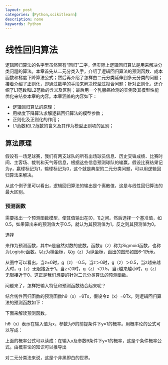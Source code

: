 ```yaml
---
layout: post
categories: [Python,scikitlearn]
description: none
keywords: Python
---
```

# 线性回归算法
逻辑回归算法的名字里虽然带有“回归”二字，但实际上逻辑回归算法是用来解决分类问题的算法。本章首先从二元分类入手，介绍了逻辑回归算法的预测函数、成本函数和梯度下降算法公式；然后再介绍了怎样由二元分类延伸到多元分类的问题；接着介绍了正则化，即通过数学的手段来解决模型过拟合问题；针对正则化，还介绍了L1范数和L2范数的含义及区别；最后用一个乳腺癌检测的实例及其模型性能优化来结束本章的内容。本章涵盖的内容如下：

- 逻辑回归算法的原理；
- 用梯度下降算法求解逻辑回归算法的模型参数；
- 正则化及正则化的作用；
- L1范数和L2范数的含义及其作为模型正则项的区别；

## 算法原理
假设有一场足球赛，我们有两支球队的所有出场球员信息、历史交锋成绩、比赛时间、主客场、裁判和天气等信息，根据这些信息预测球队的输赢。假设比赛结果记为y，赢球标记为1，输球标记为0，这个就是典型的二元分类问题，可以用逻辑回归算法来解决。

从这个例子里可以看出，逻辑回归算法的输出是个离散值，这是与线性回归算法的最大区别。

### 预测函数
需要找出一个预测函数模型，使其值输出在[0，1]之间。然后选择一个基准值，如0.5，如果算出来的预测值大于0.5，就认为其预测值为1，反之则其预测值为0。

选择


来作为预测函数，其中e是自然对数的底数。函数g（z）称为Sigmoid函数，也称为Logistic函数。以z为横坐标，以g（z）为纵坐标，画出的图形如图6-1所示。




从图中可以看出，当z=0时，g（z）=0.5。当z＞0时，g（z）＞0.5，当z越来越大时，g（z）无限接近于1。当z＜0时，g（z）＜0.5，当z越来越小时，g（z）无限接近于0。这正是我们想要的针对二元分类算法的预测函数。

问题来了，怎样把输入特征和预测函数结合起来呢？

结合线性回归函数的预测函数hθ（x）=θTx，假设令z（x）=θTx，则逻辑回归算法的预测函数如下：


下面来解读预测函数。

hθ（x）表示在输入值为x，参数为θ的前提条件下y=1的概率。用概率论的公式可以写成：


上面的概率公式可以读成：在输入x及参数θ条件下y=1的概率，这是个条件概率公式。由概率论的知识可以推导出


对二元分类法来说，这是个非黑即白的世界。